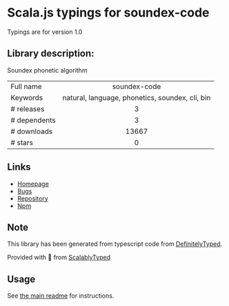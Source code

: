 
# Scala.js typings for soundex-code

Typings are for version 1.0

## Library description:
Soundex phonetic algorithm

|                    |                 |
| ------------------ | :-------------: |
| Full name          | soundex-code |
| Keywords           | natural, language, phonetics, soundex, cli, bin |
| # releases         | 3 |
| # dependents       | 3 |
| # downloads        | 13667 |
| # stars            | 0 |

## Links
- [Homepage](https://words.github.io/soundex-code/)
- [Bugs](https://github.com/words/soundex-code/issues)
- [Repository](https://github.com/words/soundex-code)
- [Npm](https://www.npmjs.com/package/soundex-code)
    


## Note
This library has been generated from typescript code from [DefinitelyTyped](https://definitelytyped.org).

Provided with :purple_heart: from [ScalablyTyped](https://github.com/oyvindberg/ScalablyTyped)

## Usage
See [the main readme](../../readme.md) for instructions.


